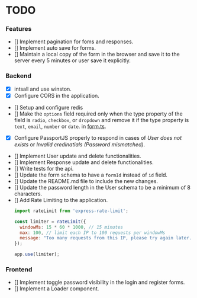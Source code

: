 # TODO


### Features

- [] Implement pagination for foms and responses.
- [] Implement auto save for forms.
- [] Maintain a local copy of the form in the browser and save it to the server every 5 minutes or user save it explicitly.

### Backend

- [x] intsall and use winston.
- [x] Configure CORS in the application.
- [] Setup and configure redis
- [] Make the `options` field required only when the type property of the field is `radio`, `checkbox`, or `dropdown` and remove it if the type property is `text`, `email`, `number` or `date`.
  in [form.ts](./src/lib/schemas/form.ts).
- [x] Configure PassportJS properly to respond in cases of _User does not exists_ or _Invalid credinatials (Password mismatched)_.
- [] Implement User update and delete functionalities.
- [] Implement Response update and delete functionalities.
- [] Write tests for the api.
- [] Update the form schema to have a `formId` instead of `id` field.
- [] Update the README.md file to include the new changes.
- [] Update the password length in the User schema to be a minimum of 8 characters.
- [] Add Rate Limiting to the application.
    ```javascript
    import rateLimit from 'express-rate-limit';

    const limiter = rateLimit({
      windowMs: 15 * 60 * 1000, // 15 minutes
      max: 100, // limit each IP to 100 requests per windowMs
      message: "Too many requests from this IP, please try again later.",
    });

    app.use(limiter);
    ```

### Frontend
- [] Implement toggle password visibility in the login and register forms.
- [] Implement a Loader component.

